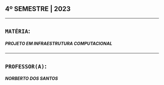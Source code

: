 ## 4º SEMESTRE | 2023
***

## `MATÉRIA`:
##### PROJETO EM INFRAESTRUTURA COMPUTACIONAL

***

## `PROFESSOR(A)`:
##### NORBERTO DOS SANTOS
